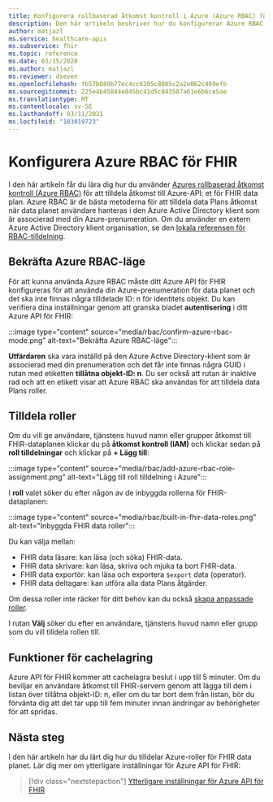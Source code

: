 ```yaml
---
title: Konfigurera rollbaserad åtkomst kontroll i Azure (Azure RBAC) för Azure API för FHIR
description: Den här artikeln beskriver hur du konfigurerar Azure RBAC för Azure API för FHIR data plan
author: matjazl
ms.service: healthcare-apis
ms.subservice: fhir
ms.topic: reference
ms.date: 03/15/2020
ms.author: matjazl
ms.reviewer: dseven
ms.openlocfilehash: fb57b689b77ec4cc6205c8885c2a2e062c469efb
ms.sourcegitcommit: 225e4b45844e845bc41d5c043587a61e6b6ce5ae
ms.translationtype: MT
ms.contentlocale: sv-SE
ms.lasthandoff: 03/11/2021
ms.locfileid: "103019723"
---
```

# <a name="configure-azure-rbac-for-fhir"></a>Konfigurera Azure RBAC för FHIR 

I den här artikeln får du lära dig hur du använder [Azures rollbaserad åtkomst kontroll (Azure RBAC)](../../role-based-access-control/index.yml) för att tilldela åtkomst till Azure-API: et för FHIR data plan. Azure RBAC är de bästa metoderna för att tilldela data Plans åtkomst när data planet användare hanteras i den Azure Active Directory klient som är associerad med din Azure-prenumeration. Om du använder en extern Azure Active Directory klient organisation, se den [lokala referensen för RBAC-tilldelning](configure-local-rbac.md).

## <a name="confirm-azure-rbac-mode"></a>Bekräfta Azure RBAC-läge

För att kunna använda Azure RBAC måste ditt Azure API för FHIR konfigureras för att använda din Azure-prenumeration för data planet och det ska inte finnas några tilldelade ID: n för identitets objekt. Du kan verifiera dina inställningar genom att granska bladet **autentisering** i ditt Azure API för FHIR:

:::image type="content" source="media/rbac/confirm-azure-rbac-mode.png" alt-text="Bekräfta Azure RBAC-läge":::

**Utfärdaren** ska vara inställd på den Azure Active Directory-klient som är associerad med din prenumeration och det får inte finnas några GUID i rutan med etiketten **tillåtna objekt-ID: n**. Du ser också att rutan är inaktive rad och att en etikett visar att Azure RBAC ska användas för att tilldela data Plans roller.

## <a name="assign-roles"></a>Tilldela roller

Om du vill ge användare, tjänstens huvud namn eller grupper åtkomst till FHIR-dataplanen klickar du på **åtkomst kontroll (IAM)** och klickar sedan på **roll tilldelningar** och klickar på **+ Lägg till**:

:::image type="content" source="media/rbac/add-azure-rbac-role-assignment.png" alt-text="Lägg till roll tilldelning i Azure":::

I **roll** valet söker du efter någon av de inbyggda rollerna för FHIR-dataplanen:

:::image type="content" source="media/rbac/built-in-fhir-data-roles.png" alt-text="Inbyggda FHIR data roller":::

Du kan välja mellan:

* FHIR data läsare: kan läsa (och söka) FHIR-data.
* FHIR data skrivare: kan läsa, skriva och mjuka ta bort FHIR-data.
* FHIR data exportör: kan läsa och exportera `$export` data (operator).
* FHIR data deltagare: kan utföra alla data Plans åtgärder.

Om dessa roller inte räcker för ditt behov kan du också [skapa anpassade roller](../../role-based-access-control/tutorial-custom-role-powershell.md).

I rutan **Välj** söker du efter en användare, tjänstens huvud namn eller grupp som du vill tilldela rollen till.

## <a name="caching-behavior"></a>Funktioner för cachelagring

Azure API för FHIR kommer att cachelagra beslut i upp till 5 minuter. Om du beviljar en användare åtkomst till FHIR-servern genom att lägga till dem i listan över tillåtna objekt-ID: n, eller om du tar bort dem från listan, bör du förvänta dig att det tar upp till fem minuter innan ändringar av behörigheter för att spridas.

## <a name="next-steps"></a>Nästa steg

I den här artikeln har du lärt dig hur du tilldelar Azure-roller för FHIR data planet. Lär dig mer om ytterligare inställningar för Azure API för FHIR:
 
>[!div class="nextstepaction"]
>[Ytterligare inställningar för Azure API för FHIR](azure-api-for-fhir-additional-settings.md)
